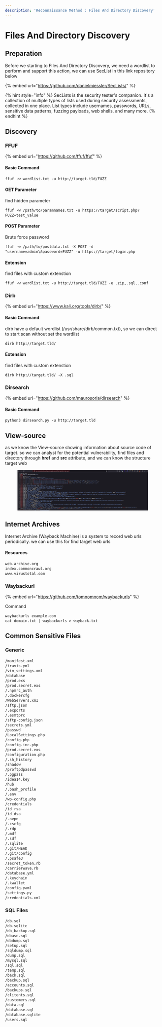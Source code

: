 ```yaml
---
description: 'Reconnaissance Method : Files And Directory Discovery'
---
```


# Files And Directory Discovery

## Preparation

Before we starting to FIles And Directory Discovery, we need a wordlist to perform and support this action, we can use SecList in this link repository below

{% embed url="https://github.com/danielmiessler/SecLists/" %}

{% hint style="info" %}
SecLists is the security tester's companion. It's a collection of multiple types of lists used during security assessments, collected in one place. List types include usernames, passwords, URLs, sensitive data patterns, fuzzing payloads, web shells, and many more.
{% endhint %}

## Discovery

### FFUF

{% embed url="https://github.com/ffuf/ffuf" %}

#### Basic Command

```
ffuf -w wordlist.txt -u http://target.tld/FUZZ 
```

#### GET Parameter&#x20;

find hidden parameter

```
ffuf -w /path/to/paramnames.txt -u https://target/script.php?FUZZ=test_value 
```

#### POST Parameter&#x20;

Brute force password&#x20;

```
ffuf -w /path/to/postdata.txt -X POST -d "username=admin\&password=FUZZ" -u https://target/login.php
```

#### Extension

find files with custom extenstion

```
ffuf -w wordlist.txt -u http://target.tld/FUZZ -e .zip,.sql,.conf
```

### Dirb

{% embed url="https://www.kali.org/tools/dirb/" %}

#### Basic Command

dirb have a default wordlist (/usr/share/dirb/common.txt), so we can direct to start scan without set the wordlist &#x20;

```
dirb http://target.tld/
```

#### Extension

find files with custom extenstion

```
dirb http://target.tld/ -X .sql
```

### Dirsearch

{% embed url="https://github.com/maurosoria/dirsearch" %}

#### Basic Command&#x20;

```
python3 dirsearch.py -u http://target.tld 
```

## View-source

as we know the View-source showing information about source code of target. so we can analyst for the potential vulnerability, find files and directory through **href** and  **src** attribute, and we can know the structure target web

<figure><img src="../../.gitbook/assets/image (19).png" alt=""><figcaption></figcaption></figure>

## Internet Archives

Internet Archive (Wayback Machine) is a system to record web urls periodically. we can use this for find target web urls

#### Resources

```
web.archive.org
index.commoncrawl.org
www.virustotal.com
```

### Waybackurl

{% embed url="https://github.com/tomnomnom/waybackurls" %}

Command

```
waybackurls example.com 
cat domain.txt | waybackurls > wayback.txt
```

## Common Sensitive Files

### Generic

```
/manifest.xml
/travis.yml
/vim_settings.xml
/database
/prod.exs
/prod.secret.exs
/.npmrc_auth
/.dockercfg
/WebServers.xmI
/sftp.json
/.exports
/.esmtprc
/sftp-config.json
/secrets.yml
/passwd
/LocalSettings.php
/config.php
/config.inc.php
/prod.secret.exs
/configuration.php
/.sh_history
/shadow
/proftpdpasswd
/.pgpass
/idea14.key
/hub
/.bash_profile
/.env
/wp-config.php
/credentials
/id_rsa
/id_dsa
/.ovpn
/.cscfg
/.rdp
/.mdf
/.sdf
/.sqlite
/.git/HEAD
/.git/config
/.psafe3
/secret_token.rb
/carrierwave.rb
/database.yml
/.keychain
/.kwallet
/config.yaml
/settings.py
/credentials.xml

```

### SQL Files

```
/db.sql
/db.sqlite
/db_backup.sql
/dbase.sql
/dbdump.sql
/setup.sql
/sqldump.sql
/dump.sql
/mysql.sql
/sql.sql
/temp.sql
/back.sql
/backup.sql
/accounts.sql
/backups.sql
/clitents.sql
/customers.sql
/data.sql
/database.sql
/database.sqlite
/users.sql

```

